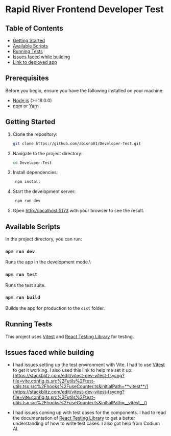 # Rapid River Frontend Developer Test

## Table of Contents

- [Getting Started](#getting-started)
- [Available Scripts](#available-scripts)
- [Running Tests](#running-tests)
- [Issues faced while building](#issues-faced-while-building)
- [Link to deployed app](https://developer-test-one.vercel.app/)

## Prerequisites

Before you begin, ensure you have the following installed on your machine:

- [Node.js](https://nodejs.org/) (>=18.0.0)
- [npm](https://www.npmjs.com/) or [Yarn](https://yarnpkg.com/)

## Getting Started

1. Clone the repository:

   ```bash
   git clone https://github.com/abiona01/Developer-Test.git
   ```

2. Navigate to the project directory:

   ```bash
   cd Developer-Test
   ```

3. Install dependencies:

   ```bash
    npm install
   ```

4. Start the development server:

   ```bash
    npm run dev
   ```

5. Open [http://localhost:5173](http://localhost:5173) with your browser to see the result.

## Available Scripts

In the project directory, you can run:

### `npm run dev`

Runs the app in the development mode.\

### `npm run test`

Runs the test suite.

### `npm run build`

Builds the app for production to the `dist` folder.

## Running Tests

This project uses [Vitest](https://vitest.dev/) and [React Testing Library](https://testing-library.com/docs/react-testing-library/intro/) for testing.

## Issues faced while building

- I had issues setting up the test environment with Vite. I had to use [Vitest](https://vitest.dev/) to get it working. I also used this link to help me set it up: [https://stackblitz.com/edit/vitest-dev-vitest-fsycng?file=vite.config.ts,src%2Futils%2Ftest-utils.tsx,src%2Fhooks%2FuseCounter.ts&initialPath=**vitest**/](https://stackblitz.com/edit/vitest-dev-vitest-fsycng?file=vite.config.ts,src%2Futils%2Ftest-utils.tsx,src%2Fhooks%2FuseCounter.ts&initialPath=__vitest__/)

- I had issues coming up with test cases for the components. I had to read the documentation of [React Testing Library](https://testing-library.com/docs/react-testing-library/intro/) to get a better understanding of how to write test cases. I also got help from Codium AI.
